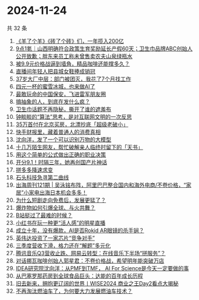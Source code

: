 # 2024-11-24

共 32 条

<!-- BEGIN 36KR -->
<!-- 最后更新时间 2024-11-24 00:01:05 +0800 -->
1. [《羊了个羊》《砖了个砖》们，一年揽入200亿](https://36kr.com/p/3048343790226052)
1. [9点1氪｜山西明确符合政策生育奖励延长产假60天；卫生巾品牌ABC创始人公开致歉；胖东来员工称未曾售卖农夫山泉绿瓶水](https://36kr.com/p/3047724217289605)
1. [被9.9元价格战逼到墙角，精品咖啡还能撑多久？](https://36kr.com/p/3047692638997377)
1. [直播间年轻人把县城女鞋捧成销冠](https://36kr.com/p/3048356828875395)
1. [37岁大厂中层：部门被团灭，我花了7个月找工作](https://36kr.com/p/3048285671525251)
1. [四元一杯的蜜雪冰城，也来做AI了](https://36kr.com/p/3048400607316612)
1. [最敢玩命的中国保安，飞进雷军朋友圈](https://36kr.com/p/3048540262255495)
1. [搞抽象的人，到底在发什么疯？](https://36kr.com/p/3047504117681029)
1. [卫生巾话题不再隐秘，撕开了谁的遮羞布](https://36kr.com/p/3048384449448832)
1. [钟睒睒的“算法”思考，是对互联网文明的一次反思](https://36kr.com/p/3048190021880448)
1. [35万首付在北京买房，北漂抄底「超级老破小」](https://36kr.com/p/3047428091104133)
1. [快手财报里，藏着普通人的消费真相](https://36kr.com/p/3047636409895813)
1. [沈向洋，发了一个可以识别万物的大模型](https://36kr.com/p/3047381645298564)
1. [十几万陌生网友，帮忙破解亲人临终时留下的「天书」](https://36kr.com/p/3047434765716354)
1. [用这个简单的公式做出正确的职业决策](https://36kr.com/p/3037784736166152)
1. [开分9.1！时隔三年，她再创国产片神话](https://36kr.com/p/3048210796907137)
1. [拼多多降速求变](https://36kr.com/p/3047740869528194)
1. [石头科技急寻第二曲线](https://36kr.com/p/3048388944005766)
1. [出海周刊121期 | 吴泳铭布阵，阿里巴巴整合国内和海外电商/不卷价格，“家居”小家电出海日本机会多多！](https://36kr.com/p/3047500324948611)
1. [为什么短剧走向免费后，发展更猛了？](https://36kr.com/p/3048276229176841)
1. [爆炸物如何引爆全球、与火共舞？](https://36kr.com/p/3043070708236931)
1. [B站挺过了最难的时候？](https://36kr.com/p/3048273119808384)
1. [小红书在玩一种更“活人感”的明星直播](https://36kr.com/p/3047723001416328)
1. [成立十年，没有爆款，AI是否Rokid AR眼镜的杀手锏？](https://36kr.com/p/3047682755034885)
1. [英伟达投资了一家芯片“竞争对手”](https://36kr.com/p/3048354340719497)
1. [三季度营收下滑，格力还在“解题”多元化](https://36kr.com/p/3047692524194441)
1. [腾讯音乐Q3营收止跌、网易云转型：在线音乐下半场“拼服务”？](https://36kr.com/p/3047698307910529)
1. [对话挪瓦咖啡创始人郭星君：不卷价格战，希望明年能突破万店](https://36kr.com/p/3047701370653317)
1. [IDEA研究院沈向洋：从PMF到TMF， AI For Science是今天一定要做的事](https://36kr.com/p/3048277792950915)
1. [从巴塞罗那药房到全球食品巨头：达能的百年成长历程](https://36kr.com/p/3048244426689414)
1. [旧去新来，拥抱更辽阔的世界丨WISE2024 商业之王Day2看点大揭秘](https://36kr.com/p/3048739130198658)
1. [不再淘汰燃油车了，为何要大力发展燃油车技术？](https://36kr.com/p/3048356756097920)
<!-- END 36KR -->